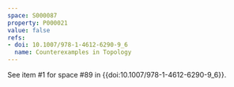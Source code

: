 ```yaml
---
space: S000087
property: P000021
value: false
refs:
- doi: 10.1007/978-1-4612-6290-9_6
  name: Counterexamples in Topology
---
```


See item #1 for space #89 in {{doi:10.1007/978-1-4612-6290-9_6}}.

